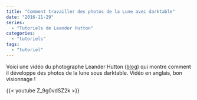 ```yaml
---
title: "Comment travailler des photos de la Lune avec darktable"
date: "2016-11-29"
series:
  - "Tutoriels de Leander Hutton"
categories: 
  - "tutoriels"
tags: 
  - "tutoriel"
---
```


Voici une vidéo du photographe Leander Hutton ([blog](https://leanderhutton.com/)) qui montre comment il développe des photos de la lune sous darktable. Vidéo en anglais, bon visionnage !

{{< youtube Z_9g0vdSZ2k >}}

